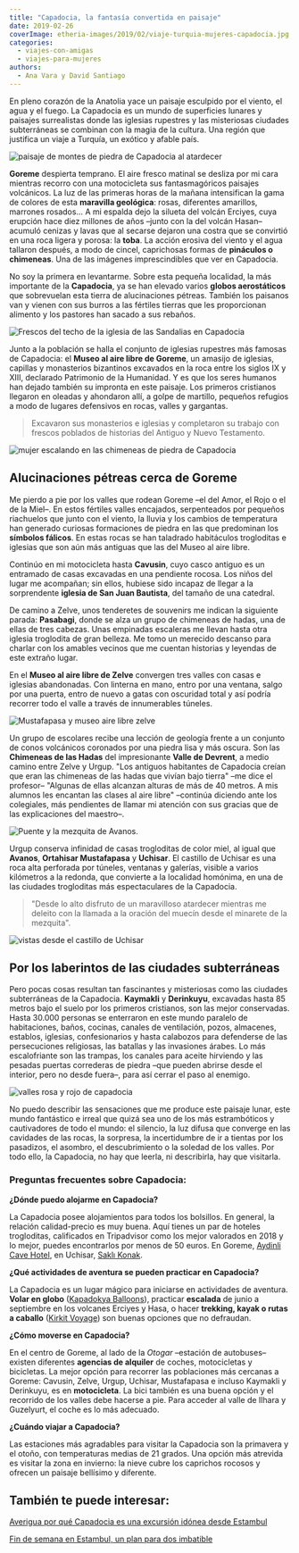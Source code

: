 ```yaml
---
title: "Capadocia, la fantasía convertida en paisaje"
date: 2019-02-26
coverImage: etheria-images/2019/02/viaje-turquia-mujeres-capadocia.jpg
categories: 
  - viajes-con-amigas
  - viajes-para-mujeres
authors: 
  - Ana Vara y David Santiago
---
```


En pleno corazón de la Anatolia yace un paisaje esculpido por el viento, el agua y el fuego. La Capadocia es un mundo de superficies lunares y paisajes surrealistas donde las iglesias rupestres y las misteriosas ciudades subterráneas se combinan con la magia de la cultura. Una región que justifica un viaje a Turquía, un exótico y afable país.

![paisaje de montes de piedra de Capadocia al atardecer](etheria-images/2019/02/Viaje-Capadocia-mujeres-1.jpg "Las chimeneas parecen monjes corriendo por las colinas cuando vas de Goreme a Avanos.")

**Goreme** despierta temprano. El aire fresco matinal se desliza por mi cara mientras 
recorro con una motocicleta sus fantasmagóricos paisajes volcánicos. La luz de las 
primeras horas de la mañana intensifican la gama de colores de esta **maravilla 
geológica**: rosas, diferentes amarillos, marrones rosados… A mi espalda dejo la silueta 
del volcán Erciyes, cuya erupción hace diez millones de años –junto con la del volcán 
Hasan– acumuló cenizas y lavas que al secarse dejaron una costra que se convirtió en una 
roca ligera y porosa: la **toba**. La acción erosiva del viento y el agua tallaron 
después, a modo de cincel, caprichosas formas de **pináculos o chimeneas**. Una de las 
imágenes imprescindibles que ver en Capadocia. 

No soy la primera en levantarme. Sobre esta pequeña localidad, la más importante de la 
**Capadocia**, ya se han elevado varios **globos aerostáticos** que sobrevuelan esta 
tierra de alucinaciones pétreas. También los paisanos van y vienen con sus burros a las 
fértiles tierras que les proporcionan alimento y los pastores han sacado a sus rebaños. 

![Frescos del techo de la iglesia de las Sandalias en Capadocia](etheria-images/2019/02/viaje-turquia-iglesia-Capadocia.jpg "Frescos de la iglesia de las Sandalias, en el Museo al aire libre de Goreme.")

Junto a la población se halla el conjunto de iglesias rupestres más famosas de 
Capadocia: el **Museo al aire libre de Goreme**, un amasijo de iglesias, capillas y 
monasterios bizantinos excavados en la roca entre los siglos IX y XIII, declarado 
Patrimonio de la Humanidad. Y es que los seres humanos han dejado también su impronta en 
este paisaje. Los primeros cristianos llegaron en oleadas y ahondaron allí, a golpe de 
martillo, pequeños refugios a modo de lugares defensivos en rocas, valles y gargantas. 

> Excavaron sus monasterios e iglesias y completaron su trabajo con frescos poblados de 
> historias del Antiguo y Nuevo Testamento. 

![mujer escalando en las chimeneas de piedra de Capadocia](etheria-images/2019/02/viaje-turquia-mujeres-capadocia.jpg "Las chimeneas son las antiguas casas y templos de monjes y ermitaños.")

## Alucinaciones pétreas cerca de Goreme

Me pierdo a pie por los valles que rodean Goreme –el del Amor, el Rojo o el de la Miel–. 
En estos fértiles valles encajados, serpenteados por pequeños riachuelos que junto con 
el viento, la lluvia y los cambios de temperatura han generado curiosas formaciones de 
piedra en las que predominan los **símbolos fálicos**. En estas rocas se han taladrado 
habitáculos trogloditas e iglesias que son aún más antiguas que las del Museo al aire 
libre. 

Continúo en mi motocicleta hasta **Cavusin**, cuyo casco antiguo es un entramado de 
casas excavadas en una pendiente rocosa. Los niños del lugar me acompañan; sin ellos, 
hubiese sido incapaz de llegar a la sorprendente **iglesia de San Juan Bautista**, del 
tamaño de una catedral. 

De camino a Zelve, unos tenderetes de souvenirs me indican la siguiente parada: 
**Pasabagi**, donde se alza un grupo de chimeneas de hadas, una de ellas de tres 
cabezas. Unas empinadas escaleras me llevan hasta otra iglesia troglodita de gran 
belleza. Me tomo un merecido descanso para charlar con los amables vecinos que me 
cuentan historias y leyendas de este extraño lugar. 

En el **Museo al aire libre de Zelve** convergen tres valles con casas e iglesias 
abandonadas. Con linterna en mano, entro por una ventana, salgo por una puerta, entro de 
nuevo a gatas con oscuridad total y así podría recorrer todo el valle a través de 
innumerables túneles. 

![Mustafapasa y museo aire libre zelve](etheria-images/2019/02/viaje-turquia-goreme.jpg "Mustafapasa, conocido como Sinasos. (Izq.) Museo al aire libre de Zelve. (Dcha.)")

Un grupo de escolares recibe una lección de geología frente a un conjunto de conos 
volcánicos coronados por una piedra lisa y más oscura. Son las **Chimeneas de las 
Hadas** del impresionante **Valle de Devrent**, a medio camino entre Zelve y Urgup. "Los 
antiguos habitantes de Capadocia creían que eran las chimeneas de las hadas que vivían 
bajo tierra" –me dice el profesor– "Algunas de ellas alcanzan alturas de más de 40 
metros. A mis alumnos les encantan las clases al aire libre" –continúa diciendo ante los 
colegiales, más pendientes de llamar mi atención con sus gracias que de las 
explicaciones del maestro–. 

![Puente y la mezquita de Avanos.](etheria-images/2019/02/viaje-turquia-capadocia-puente-goreme.jpg "Puente frente a la mezquita de Avanos.")

Urgup conserva infinidad de casas trogloditas de color miel, al igual que **Avanos**, 
**Ortahisar Mustafapasa** y **Uchisar**. El castillo de Uchisar es una roca alta 
perforada por túneles, ventanas y galerías, visible a varios kilómetros a la redonda, 
que convierte a la localidad homónima, en una de las ciudades trogloditas más 
espectaculares de la Capadocia. 

> "Desde lo alto disfruto de un maravilloso atardecer mientras me deleito con la llamada a 
> la oración del muecín desde el minarete de la mezquita". 

![vistas desde el castillo de Uchisar](etheria-images/2019/02/viaje-turquia-atardecer-capadocia.jpg "Atardecer desde el castillo de Uchisar, la mayor población de Capadocia.")

## Por los laberintos de las ciudades subterráneas

Pero pocas cosas resultan tan fascinantes y misteriosas como las ciudades subterráneas 
de la Capadocia. **Kaymakli** y **Derinkuyu**, excavadas hasta 85 metros bajo el suelo 
por los primeros cristianos, son las mejor conservadas. Hasta 30.000 personas se 
enterraron en este mundo paralelo de habitaciones, baños, cocinas, canales de 
ventilación, pozos, almacenes, establos, iglesias, confesionarios y hasta calabozos para 
defenderse de las persecuciones religiosas, las batallas y las invasiones árabes. Lo más 
escalofriante son las trampas, los canales para aceite hirviendo y las pesadas puertas 
correderas de piedra –que pueden abrirse desde el interior, pero no desde fuera–, para 
así cerrar el paso al enemigo. 

![valles rosa y rojo de capadocia](etheria-images/2019/02/viaje-turquia-capadocia-chimenea-hadas.jpg "Paisaje irreal de los valles Rojo y Rosa.")

No puedo describir las sensaciones que me produce este paisaje lunar, este mundo 
fantástico e irreal que quizá sea uno de los más estrambóticos y cautivadores de todo el 
mundo: el silencio, la luz difusa que converge en las cavidades de las rocas, la 
sorpresa, la incertidumbre de ir a tientas por los pasadizos, el asombro, el 
descubrimiento o la soledad de los valles. Por todo ello, la Capadocia, no hay que 
leerla, ni describirla, hay que visitarla. 

### Preguntas frecuentes sobre Capadocia:

**¿Dónde puedo alojarme en Capadocia?** 

La Capadocia posee alojamientos para todos los bolsillos. En general, la relación 
calidad-precio es muy buena. Aquí tienes un par de hoteles trogloditas, calificados en 
Tripadvisor como los mejor valorados en 2018 y lo mejor, puedes encontrarlos por menos 
de 50 euros. En Goreme, [Aydinli Cave Hotel](http://www.thecavehotel.com), en Uchisar, [Saklı 
Konak](http://www.saklikonakhotel.com). 

**¿Qué actividades de aventura se pueden practicar en Capadocia?** 

La Capadocia es un lugar mágico para iniciarse en actividades de aventura. **Volar en 
globo** ([Kapadokya Balloons](http://www.kapadokyaballoons.com)), practicar **escalada** 
de junio a septiembre en los volcanes Erciyes y Hasa, o hacer **trekking, kayak o rutas 
a caballo** ([Kirkit Voyage](http://www.kirkit.com)) son buenas opciones que no 
defraudan. 

**¿Cómo moverse en Capadocia?** 

En el centro de Goreme, al lado de la _Otogar_ –estación de autobuses– existen 
diferentes **agencias de alquiler** de coches, motocicletas y bicicletas. La mejor 
opción para recorrer las poblaciones más cercanas a Goreme: Cavusin, Zelve, Urgup, 
Uchisar, Mustafapasa e incluso Kaymakli y Derinkuyu, es en **motocicleta**. La bici 
también es una buena opción y el recorrido de los valles debe hacerse a pie. Para 
acceder al valle de Ilhara y Guzelyurt, el coche es lo más adecuado. 

**¿Cuándo viajar a Capadocia?** 

Las estaciones más agradables para visitar la Capadocia son la primavera y el otoño, con 
temperaturas medias de 21 grados. Una opción más atrevida es visitar la zona en 
invierno: la nieve cubre los caprichos rocosos y ofrecen un paisaje bellísimo y 
diferente. 

## También te puede interesar:

[Averigua por qué Capadocia es una excursión idónea desde 
Estambul](https://etheriamagazine.com/2022/04/22/excursion-a-capadocia/) 

[Fin de semana en Estambul, un plan para dos 
imbatible](https://etheriamagazine.com/2018/05/03/fin-de-semana-romantico-en-estambul/)
